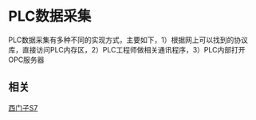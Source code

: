 # PLC数据采集

PLC数据采集有多种不同的实现方式，主要如下，1）根据网上可以找到的协议库，直接访问PLC内存区，2）PLC工程师做相关通讯程序，3）PLC内部打开OPC服务器

## 相关

[西门子S7](http://snap7.sourceforge.net/)




